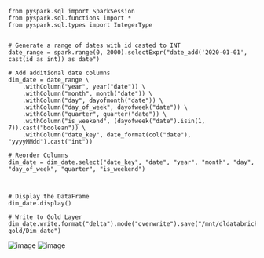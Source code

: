 `````
from pyspark.sql import SparkSession
from pyspark.sql.functions import *
from pyspark.sql.types import IntegerType


# Generate a range of dates with id casted to INT
date_range = spark.range(0, 2000).selectExpr("date_add('2020-01-01', cast(id as int)) as date")

# Add additional date columns
dim_date = date_range \
    .withColumn("year", year("date")) \
    .withColumn("month", month("date")) \
    .withColumn("day", dayofmonth("date")) \
    .withColumn("day_of_week", dayofweek("date")) \
    .withColumn("quarter", quarter("date")) \
    .withColumn("is_weekend", (dayofweek("date").isin(1, 7)).cast("boolean")) \
    .withColumn("date_key", date_format(col("date"), "yyyyMMdd").cast("int"))

# Reorder Columns
dim_date = dim_date.select("date_key", "date", "year", "month", "day", "day_of_week", "quarter", "is_weekend")



# Display the DataFrame
dim_date.display()

# Write to Gold Layer
dim_date.write.format("delta").mode("overwrite").save("/mnt/dldatabricks/03-gold/Dim_date")
`````
![image](https://github.com/user-attachments/assets/d50914d8-0a30-4bb4-9fae-b7b4428130b8)
![image](https://github.com/user-attachments/assets/c7a34d6f-8e7e-4e61-9f49-b6bc47eea4cc)
